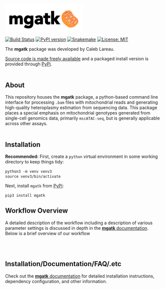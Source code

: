 <p align="left">
  <img src="media/logo.png" width="50%"/>
</p>

[![Build Status](https://travis-ci.com/aryeelab/mgatk.svg?token=snx22Bgp4cRvvH32vAmH&branch=master)](https://travis-ci.com/aryeelab/mgatk)
[![PyPI version](https://badge.fury.io/py/mgatk.svg)](https://pypi.python.org/pypi/mgatk)
[![Snakemake](https://img.shields.io/badge/snakemake-≥4.0.0-brightgreen.svg)](https://snakemake.bitbucket.io)
[![License: MIT](https://img.shields.io/badge/License-MIT-blue.svg)](https://opensource.org/licenses/MIT)

The **mgatk** package was developed by Caleb Lareau.

[Source code is made freely available](http://github.com/caleblareau/mgatk)
and a packaged install version is provided through [PyPi](https://pypi.python.org/pypi/mgatk/).
<br><br>

## About
This repository houses the **mgatk** package, a python-based command line interface for
processing `.bam` files with mitochondrial reads and generating high-quality heteroplasmy 
estimation from sequencing data. This package places a special emphasis on mitochondrial
genotypes generated from single-cell genomics data, primarily `mscATAC-seq`, but is generally
applicable across other assays. 
<br><br>

## Installation

**Recommended:**
First, create a `python` virtual environment in some working directory to keep things tidy:

```
python3 -m venv venv3
source venv3/bin/activate
```

Next, install `mgatk` from [PyPi](https://pypi.org/project/mgatk/):

```
pip3 install mgatk
```

## Workflow Overview

A detailed description of the workflow including a description of various parameter
settings is discussed in depth in the [**mgatk** documentation](https://github.com/caleblareau/mgatk/wiki).
Below is a brief overview of our workflow

<br><br>

## Installation/Documentation/FAQ/.etc

Check out the [**mgatk** documentation](https://github.com/caleblareau/mgatk/wiki) for detailed
installation instructions, dependency configuration, and other information.
<br><br>

